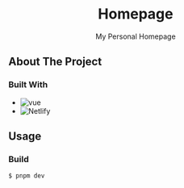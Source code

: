 <h1 align="center"> Homepage </h1>
<p align="center"> My Personal Homepage </p>

## About The Project

### Built With

- ![vue](https://img.shields.io/badge/Vue-20232A?style=for-the-badge&logo=vue.js&logoColor=4FC08D)
- ![Netlify](https://img.shields.io/badge/Netlify-20232A?style=for-the-badge&logo=netlify&logoColor=00C7B7)


## Usage

### Build

```
$ pnpm dev
```